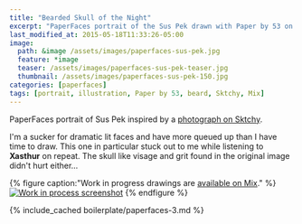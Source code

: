 ```yaml
---
title: "Bearded Skull of the Night"
excerpt: "PaperFaces portrait of the Sus Pek drawn with Paper by 53 on an iPad."
last_modified_at: 2015-05-18T11:33:26-05:00
image: 
  path: &image /assets/images/paperfaces-sus-pek.jpg 
  feature: *image
  teaser: /assets/images/paperfaces-sus-pek-teaser.jpg
  thumbnail: /assets/images/paperfaces-sus-pek-150.jpg
categories: [paperfaces]
tags: [portrait, illustration, Paper by 53, beard, Sktchy, Mix]
---
```


PaperFaces portrait of Sus Pek inspired by a [photograph on Sktchy](http://sktchy.com/ucx5rc ).

I'm a sucker for dramatic lit faces and have more queued up than I have time to draw. This one in particular stuck out to me while listening to **Xasthur** on repeat. The skull like visage and grit found in the original image didn't hurt either... 

{% figure caption:"Work in progress drawings are [available on Mix](https://mix.fiftythree.com/11098-Michael-Rose/2963830)." %}
[![Work in process screenshot](/assets/images/paperfaces-sus-pek-process-1-900.jpg)](/assets/images/paperfaces-sus-pek-process-1-lg.jpg)
{% endfigure %}

{% include_cached boilerplate/paperfaces-3.md %}
